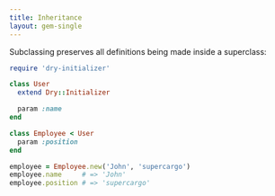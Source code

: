 ```yaml
---
title: Inheritance
layout: gem-single
---
```


Subclassing preserves all definitions being made inside a superclass:

```ruby
require 'dry-initializer'

class User
  extend Dry::Initializer

  param :name
end

class Employee < User
  param :position
end

employee = Employee.new('John', 'supercargo')
employee.name     # => 'John'
employee.position # => 'supercargo'
```

